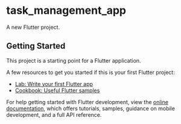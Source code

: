 

<!-- ################################# GROUP INFO ################################## 

Group 7
1. Md Asif Intesar - 2022430
2. Farzana Islam - 1910058
3. Sanjida Afrin - 2020729 -->








# task_management_app

A new Flutter project.

## Getting Started

This project is a starting point for a Flutter application.

A few resources to get you started if this is your first Flutter project:

- [Lab: Write your first Flutter app](https://docs.flutter.dev/get-started/codelab)
- [Cookbook: Useful Flutter samples](https://docs.flutter.dev/cookbook)

For help getting started with Flutter development, view the
[online documentation](https://docs.flutter.dev/), which offers tutorials,
samples, guidance on mobile development, and a full API reference.
